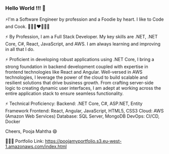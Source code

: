 ### Hello World !!! 👋

⚡I'm a Software Engineer by profession and a Foodie by heart. I like to Code and Cook. 👩🏽‍💻❤️👩🏽‍🍳

⚡ By Profession, I am a Full Stack Developer. My key skills are .NET, .NET Core, C#, React, JavaScript, and AWS. I am always learning and improving in all that I do.

⚡ Proficient in developing robust applications using .NET Core, I bring a strong foundation in backend development coupled with expertise in frontend technologies like React and Angular. Well-versed in AWS technologies, I leverage the power of the cloud to build scalable and resilient solutions that drive business growth. From crafting server-side logic to creating dynamic user interfaces, I am adept at working across the entire application stack to ensure seamless functionality.

⚡ Technical Proficiency: 
    Backend: .NET Core, C#, ASP.NET, Entity Framework 
    Frontend: React, Angular, JavaScript, HTML5, CSS3 
    Cloud: AWS (Amazon Web Services) 
    Database: SQL Server, MongoDB DevOps: CI/CD, Docker

Cheers, Pooja Mahtha 😄

👩🏽‍💻 Portfolio Link: https://poojamyportfolio.s3.eu-west-1.amazonaws.com/index.html
